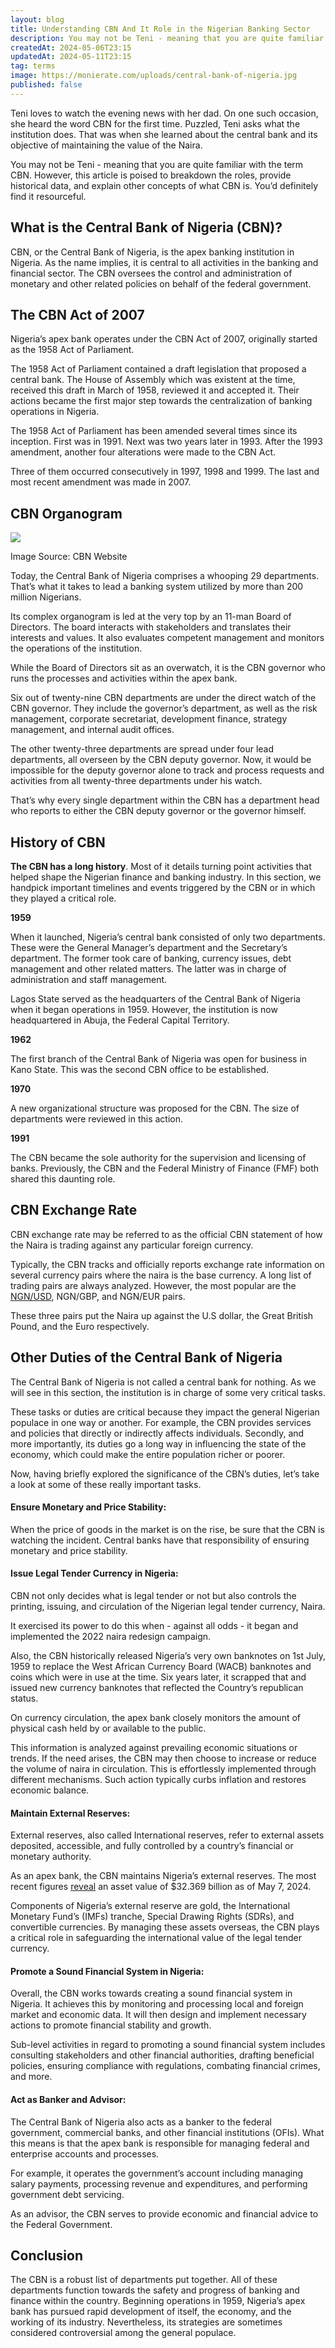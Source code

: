 ```yaml
---
layout: blog
title: Understanding CBN And It Role in the Nigerian Banking Sector
description: You may not be Teni - meaning that you are quite familiar with the term CBN. However, this article is poised to breakdown the roles, provide historical data, and explain other concepts of what CBN is. You’d definitely find it resourceful.
createdAt: 2024-05-06T23:15
updatedAt: 2024-05-11T23:15
tag: terms
image: https://monierate.com/uploads/central-bank-of-nigeria.jpg
published: false
---
```

Teni loves to watch the evening news with her dad. On one such occasion, she heard the word CBN for the first time. Puzzled, Teni asks what the institution does. That was when she learned about the central bank and its objective of maintaining the value of the Naira.



You may not be Teni - meaning that you are quite familiar with the term CBN. However, this article is poised to breakdown the roles, provide historical data, and explain other concepts of what CBN is. You’d definitely find it resourceful.



## What is the Central Bank of Nigeria (CBN)?



CBN, or the Central Bank of Nigeria, is the apex banking institution in Nigeria. As the name implies, it is central to all activities in the banking and financial sector. The CBN oversees the control and administration of monetary and other related policies on behalf of the federal government.



## The CBN Act of 2007



Nigeria’s apex bank operates under the CBN Act of 2007, originally started as the 1958 Act of Parliament.



The 1958 Act of Parliament contained a draft legislation that proposed a central bank. The House of Assembly which was existent at the time, received this draft in March of 1958, reviewed it and accepted it. Their actions became the first major step towards the centralization of banking operations in Nigeria.



The 1958 Act of Parliament has been amended several times since its inception. First was in 1991. Next was two years later in 1993. After the 1993 amendment, another four alterations were made to the CBN Act.



Three of them occurred consecutively in 1997, 1998 and 1999. The last and most recent amendment was made in 2007.  



## CBN Organogram



![](https://lh7-us.googleusercontent.com/o-YDklza5pSKPCuBDzq0Bz8C-8t0WB93QA6UrGI_xb3kZc8cqE90Uf6ZBgmyVK3DkmU1aeQLEpWePHNlnhf8QkcvqCz87M4yqfZdbyO6aBcpci7D-1LeuuCxLTTong5uGtroN8asArZgM4Cs4YuOLUs)



Image Source: CBN Website



Today, the Central Bank of Nigeria comprises a whooping 29 departments. That’s what it takes to lead a banking system utilized by more than 200 million Nigerians.



Its complex organogram is led at the very top by an 11-man Board of Directors. The board interacts with stakeholders and translates their interests and values. It also evaluates competent management and monitors the operations of the institution.



While the Board of Directors sit as an overwatch, it is the CBN governor who runs the processes and activities within the apex bank.



Six out of twenty-nine CBN departments are under the direct watch of the CBN governor. They include the governor’s department, as well as the risk management, corporate secretariat, development finance, strategy management, and internal audit offices.  



The other twenty-three departments are spread under four lead departments, all overseen by the CBN deputy governor. Now, it would be impossible for the deputy governor alone to track and process requests and activities from all twenty-three departments under his watch.



That’s why every single department within the CBN has a department head who reports to either the CBN deputy governor or the governor himself.



## History of CBN  



**The CBN has a long history**. Most of it details turning point activities that helped shape the Nigerian finance and banking industry. In this section, we handpick important timelines and events triggered by the CBN or in which they played a critical role.



**1959**

When it launched, Nigeria’s central bank consisted of only two departments. These were the General Manager’s department and the Secretary’s department. The former took care of banking, currency issues, debt management and other related matters. The latter was in charge of administration and staff management.



Lagos State served as the headquarters of the Central Bank of Nigeria when it began operations in 1959. However, the institution is now headquartered in Abuja, the Federal Capital Territory.



**1962**

The first branch of the Central Bank of Nigeria was open for business in Kano State. This was the second CBN office to be established.



**1970**

A new organizational structure was proposed for the CBN. The size of departments were reviewed in this action.



**1991**

The CBN became the sole authority for the supervision and licensing of banks. Previously, the CBN and the Federal Ministry of Finance (FMF) both shared this daunting role.



## CBN Exchange Rate

CBN exchange rate may be referred to as the official CBN statement of how the Naira is trading against any particular foreign currency.



Typically, the CBN tracks and officially reports exchange rate information on several currency pairs where the naira is the base currency. A long list of trading pairs are always analyzed. However, the most popular are the [NGN/USD](https://monierate.com/converter/cbn/?Amount=1&From=USD&To=NGN), NGN/GBP, and NGN/EUR pairs.



These three pairs put the Naira up against the U.S dollar, the Great British Pound, and the Euro respectively.



## Other Duties of the Central Bank of Nigeria



The Central Bank of Nigeria is not called a central bank for nothing. As we will see in this section, the institution is in charge of some very critical tasks.



These tasks or duties are critical because they impact the general Nigerian populace in one way or another. For example, the CBN provides services and policies that directly or indirectly affects individuals. Secondly, and more importantly, its duties go a long way in influencing the state of the economy, which could make the entire population richer or poorer.  



Now, having briefly explored the significance of the CBN’s duties, let’s take a look at some of these really important tasks.



#### Ensure Monetary and Price Stability:

When the price of goods in the market is on the rise, be sure that the CBN is watching the incident. Central banks have that responsibility of ensuring monetary and price stability.



#### Issue Legal Tender Currency in Nigeria:

CBN not only decides what is legal tender or not but also controls the printing, issuing, and circulation of the Nigerian legal tender currency, Naira.



It exercised its power to do this when - against all odds - it began and implemented the 2022 naira redesign campaign.  



Also, the CBN historically released Nigeria’s very own banknotes on 1st July, 1959 to replace the West African Currency Board (WACB) banknotes and coins which were in use at the time. Six years later, it scrapped that and issued new currency banknotes that reflected the Country’s republican status.



On currency circulation, the apex bank closely monitors the amount of physical cash held by or available to the public.



This information is analyzed against prevailing economic situations or trends. If the need arises, the CBN may then choose to increase or reduce the volume of naira in circulation. This is effortlessly implemented through different mechanisms. Such action typically curbs inflation and restores economic balance.



#### Maintain External Reserves:



External reserves, also called International reserves, refer to external assets deposited, accessible, and fully controlled by a country’s financial or monetary authority.



As an apex bank, the CBN maintains Nigeria’s external reserves. The most recent figures [reveal](https://nairametrics.com/2024/05/09/nigerias-fx-reserves-reach-three-week-high-gain-262-million/#:~:text=The%20Central%20Bank%20of%20Nigeria's,month%20dip%20of%20%2432.107%20billion.) an asset value of $32.369 billion as of May 7, 2024.



Components of Nigeria’s external reserve are gold, the International Monetary Fund’s (IMFs) tranche, Special Drawing Rights (SDRs), and convertible currencies. By managing these assets overseas, the CBN plays a critical role in safeguarding the international value of the legal tender currency.



#### Promote a Sound Financial System in Nigeria:



Overall, the CBN works towards creating a sound financial system in Nigeria. It achieves this by monitoring and processing local and foreign market and economic data. It will then design and implement necessary actions to promote financial stability and growth.



Sub-level activities in regard to promoting a sound financial system includes consulting stakeholders and other financial authorities, drafting beneficial policies, ensuring compliance with regulations, combating financial crimes, and more.  



#### Act as Banker and Advisor:



The Central Bank of Nigeria also acts as a banker to the federal government, commercial banks, and other financial institutions (OFIs). What this means is that the apex bank is responsible for managing federal and enterprise accounts and processes.



For example, it operates the government’s account including managing salary payments, processing revenue and expenditures, and performing government debt servicing.



As an advisor, the CBN serves to provide economic and financial advice to the Federal Government.



## Conclusion



The CBN is a robust list of departments put together. All of these departments function towards the safety and progress of banking and finance within the country. Beginning operations in 1959, Nigeria’s apex bank has pursued rapid development of itself, the economy, and the working of its industry. Nevertheless, its strategies are sometimes considered controversial among the general populace.
